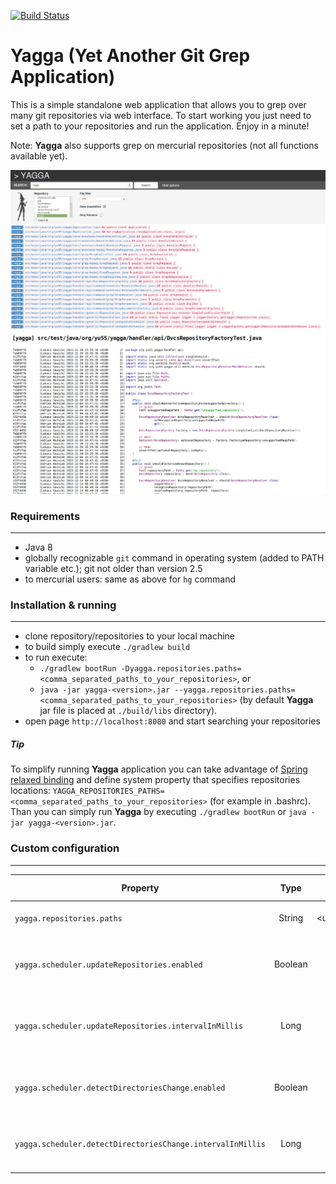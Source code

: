 [![Build Status](https://travis-ci.org/yu55/yagga.svg?branch=master)](https://travis-ci.org/yu55/yagga)

# Yagga (Yet Another Git Grep Application)

This is a simple standalone web application that allows you to grep over many git repositories via web interface.
To start working you just need to set a path to your repositories and run the application. Enjoy in a minute!

Note: **Yagga** also supports grep on mercurial repositories (not all functions available yet).

![yagga-main.png](/docs/screenshots/yagga-main.png?raw=true "Yagga main view")
![yagga-detail.png](/docs/screenshots/yagga-detail.png?raw=true "Yagga detailed view")

### Requirements
---

* Java 8
* globally recognizable `git` command in operating system (added to PATH variable etc.); git not older than version 2.5
* to mercurial users: same as above for `hg` command


### Installation & running
---

* clone repository/repositories to your local machine
* to build simply execute `./gradlew build`
* to run execute:
  * `./gradlew bootRun -Dyagga.repositories.paths=<comma_separated_paths_to_your_repositories>`, or
  * `java -jar yagga-<version>.jar --yagga.repositories.paths=<comma_separated_paths_to_your_repositories>`
  (by default **Yagga** jar file is placed at `./build/libs` directory).
* open page `http://localhost:8080` and start searching your repositories

##### Tip
To simplify running **Yagga** application you can take advantage of
[Spring relaxed binding](https://docs.spring.io/spring-boot/docs/current/reference/html/boot-features-external-config.html#boot-features-external-config-relaxed-binding)
and define system property that specifies repositories locations: `YAGGA_REPOSITORIES_PATHS=<comma_separated_paths_to_your_repositories>` (for example in .bashrc).
Than you can simply run **Yagga** by executing `./gradlew bootRun` or `java -jar yagga-<version>.jar`.


### Custom configuration
---

Property                                                   | Type    | Default value | Description
---------------------------------------------------------- |:-------:|:-------------:| -----------------------------------------------------------------------------------------------------------------------------
`yagga.repositories.paths`                                 | String  | \<undefined\> | comma-separated list of repositories paths, this is required property
`yagga.scheduler.updateRepositories.enabled`               | Boolean | false         | flag defining whether repositories defined with `yagga.repositories.paths` should be updated periodically
`yagga.scheduler.updateRepositories.intervalInMillis`      | Long    | 60000         | defines fixed period in milliseconds between the end of the last repositories update invocation and the beginning of the next
`yagga.scheduler.detectDirectoriesChange.enabled`          | Boolean | false         | flag defining if periodical check for repositories added or deleted from `yagga.repositories.paths` should take place
`yagga.scheduler.detectDirectoriesChange.intervalInMillis` | Long    | 60000         | defines fixed period in milliseconds between the end of the last directories check invocation and the beginning of the next
